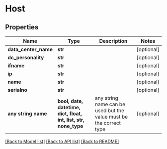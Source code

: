 # Host


## Properties
Name | Type | Description | Notes
------------ | ------------- | ------------- | -------------
**data_center_name** | **str** |  | [optional] 
**dc_personality** | **str** |  | [optional] 
**ifname** | **str** |  | [optional] 
**ip** | **str** |  | [optional] 
**name** | **str** |  | [optional] 
**serialno** | **str** |  | [optional] 
**any string name** | **bool, date, datetime, dict, float, int, list, str, none_type** | any string name can be used but the value must be the correct type | [optional]

[[Back to Model list]](../README.md#documentation-for-models) [[Back to API list]](../README.md#documentation-for-api-endpoints) [[Back to README]](../README.md)


